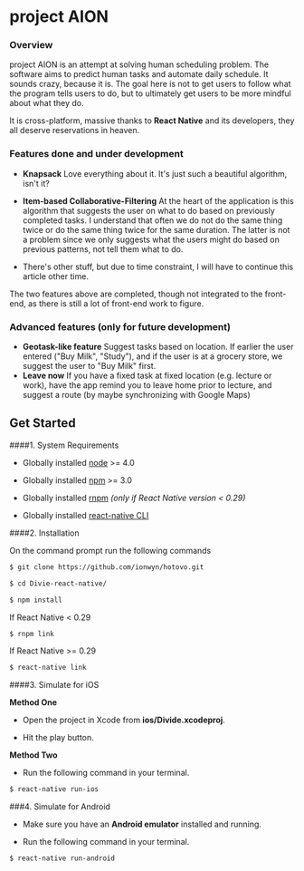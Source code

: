 # project AION

### Overview
project AION is an attempt at solving human scheduling problem.  The software aims to predict human tasks and automate daily schedule.  It sounds crazy, because it is.  The goal here is not to get users to follow what the program tells users to do, but to ultimately get users to be more mindful about what they do.

It is cross-platform, massive thanks to **React Native** and its developers, they all deserve reservations in heaven.

### Features done and under development
* __Knapsack__
Love everything about it.  It's just such a beautiful algorithm, isn't it?
* __Item-based Collaborative-Filtering__
At the heart of the application is this algorithm that suggests the user on what to do based on previously completed tasks.  I understand that often we do not do the same thing twice or do the same thing twice for the same duration.  The latter is not a problem since we only suggests what the users might do based on previous patterns, not tell them what to do.

* There's other stuff, but due to time constraint, I will have to continue this article other time.

The two features above are completed, though not integrated to the front-end, as there is still a lot of front-end work to figure.

### Advanced features (only for future development)
* __Geotask-like feature__
Suggest tasks based on location.  If earlier the user entered ("Buy Milk", "Study"), and if the user is at a grocery store, we suggest the user to "Buy Milk" first.
* __Leave now__
If you have a fixed task at fixed location (e.g. lecture or work), have the app remind you to leave home prior to lecture, and suggest a route (by maybe synchronizing with Google Maps)


## Get Started

####1. System Requirements

* Globally installed [node](https://nodejs.org/en/) >= 4.0

* Globally installed [npm](https://www.npmjs.org/) >= 3.0

* Globally installed [rnpm](https://github.com/rnpm/rnpm) *(only if React Native version < 0.29)*

* Globally installed [react-native CLI](https://facebook.github.io/react-native/docs/getting-started.html)



####2. Installation

On the command prompt run the following commands

```sh
$ git clone https://github.com/ionwyn/hotovo.git

$ cd Divie-react-native/

$ npm install
```

If React Native < 0.29

```sh
$ rnpm link
```

If React Native >= 0.29

```sh
$ react-native link
```

####3. Simulate for iOS

**Method One**

*	Open the project in Xcode from **ios/Divide.xcodeproj**.

*	Hit the play button.


**Method Two**

*	Run the following command in your terminal.

```sh
$ react-native run-ios
```

###4. Simulate for Android

*	Make sure you have an **Android emulator** installed and running.

*	Run the following command in your terminal.

```sh
$ react-native run-android
```
